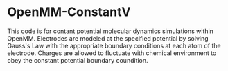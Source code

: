 # OpenMM-ConstantV
This code is for contant potential molecular dynamics simulations within OpenMM.
Electrodes are modeled at the specified potential by solving Gauss's Law with the 
appropriate boundary conditions at each atom of the electrode.  Charges are allowed
to fluctuate with chemical environment to obey the constant potential boundary coundition.
